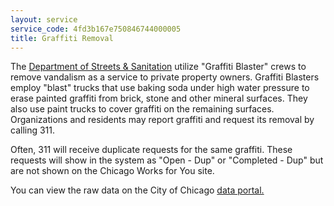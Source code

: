 ```yaml
---
layout: service
service_code: 4fd3b167e750846744000005
title: Graffiti Removal
---
```


The [Department of Streets & Sanitation](http://www.cityofchicago.org/city/en/depts/streets.html) utilize "Graffiti Blaster"  crews to remove vandalism as a service to private property owners. Graffiti Blasters employ "blast" trucks that use baking soda under high water pressure to erase painted graffiti from brick, stone and other mineral surfaces. They also use paint trucks to cover graffiti on the remaining surfaces. Organizations and residents may report graffiti and request its removal by calling 311. 

Often, 311 will receive duplicate requests for the same graffiti. These requests will show in the system as "Open - Dup" or "Completed - Dup" but are not shown on the Chicago Works for You site. 

You can view the raw data on the City of Chicago [data portal.](https://data.cityofchicago.org/Service-Requests/311-Service-Requests-Graffiti-Removal/hec5-y4x5)
